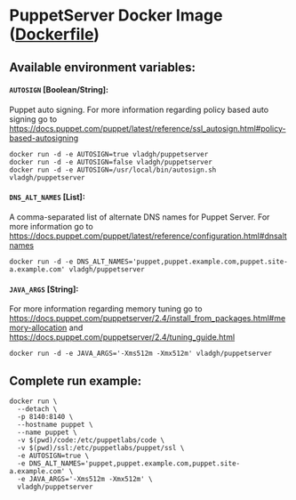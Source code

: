 # PuppetServer Docker Image ([Dockerfile](https://github.com/vladgh/docker_base_images/tree/master/puppetserver))

## Available environment variables:

#### `AUTOSIGN` [Boolean/String]:
Puppet auto signing. For more information regarding policy based auto signing go to https://docs.puppet.com/puppet/latest/reference/ssl_autosign.html#policy-based-autosigning
```shell
docker run -d -e AUTOSIGN=true vladgh/puppetserver
docker run -d -e AUTOSIGN=false vladgh/puppetserver
docker run -d -e AUTOSIGN=/usr/local/bin/autosign.sh vladgh/puppetserver
```

#### `DNS_ALT_NAMES` [List]:
A comma-separated list of alternate DNS names for Puppet Server. For more information go to https://docs.puppet.com/puppet/latest/reference/configuration.html#dnsaltnames
```shell
docker run -d -e DNS_ALT_NAMES='puppet,puppet.example.com,puppet.site-a.example.com' vladgh/puppetserver
```

#### `JAVA_ARGS` [String]:
For more information regarding memory tuning go to https://docs.puppet.com/puppetserver/2.4/install_from_packages.html#memory-allocation and https://docs.puppet.com/puppetserver/2.4/tuning_guide.html
```shell
docker run -d -e JAVA_ARGS='-Xms512m -Xmx512m' vladgh/puppetserver
```

## Complete run example:
```
docker run \
  --detach \
  -p 8140:8140 \
  --hostname puppet \
  --name puppet \
  -v $(pwd)/code:/etc/puppetlabs/code \
  -v $(pwd)/ssl:/etc/puppetlabs/puppet/ssl \
  -e AUTOSIGN=true \
  -e DNS_ALT_NAMES='puppet,puppet.example.com,puppet.site-a.example.com' \
  -e JAVA_ARGS='-Xms512m -Xmx512m' \
  vladgh/puppetserver
```
